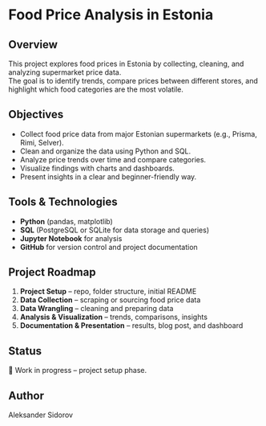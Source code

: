 # Food Price Analysis in Estonia

## Overview
This project explores food prices in Estonia by collecting, cleaning, and analyzing supermarket price data.  
The goal is to identify trends, compare prices between different stores, and highlight which food categories are the most volatile.  

## Objectives
- Collect food price data from major Estonian supermarkets (e.g., Prisma, Rimi, Selver).  
- Clean and organize the data using Python and SQL.  
- Analyze price trends over time and compare categories.  
- Visualize findings with charts and dashboards.  
- Present insights in a clear and beginner-friendly way.  

## Tools & Technologies
- **Python** (pandas, matplotlib)  
- **SQL** (PostgreSQL or SQLite for data storage and queries)  
- **Jupyter Notebook** for analysis  
- **GitHub** for version control and project documentation  

## Project Roadmap
1. **Project Setup** – repo, folder structure, initial README  
2. **Data Collection** – scraping or sourcing food price data  
3. **Data Wrangling** – cleaning and preparing data  
4. **Analysis & Visualization** – trends, comparisons, insights  
5. **Documentation & Presentation** – results, blog post, and dashboard  

## Status
🚧 Work in progress – project setup phase.  

## Author
Aleksander Sidorov  
